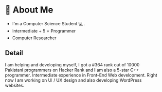 # 🚀 About Me
* I'm a Computer Science Student 💻 .
* Intermediate + 5 ⭐ Programmer 
* Computer Researcher
## Detail 
I am helping and developing myself, I got a #364 rank out of 10000 Pakistani programmers on Hacker Rank and I am also a 5-star C++ programmer. 
Intermediate experience in Front-End Web development.
Right now I am working on UI / UX design and also developing WordPress websites.
